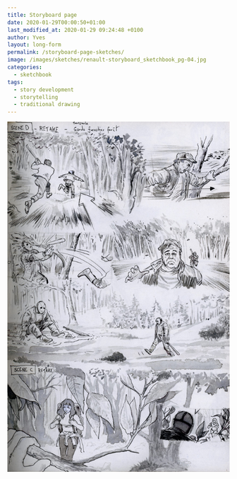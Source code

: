 ```yaml
---
title: Storyboard page
date: 2020-01-29T00:00:50+01:00
last_modified_at: 2020-01-29 09:24:48 +0100
author: Yves
layout: long-form
permalink: /storyboard-page-sketches/
image: /images/sketches/renault-storyboard_sketchbook_pg-04.jpg
categories:
  - sketchbook
tags:
  - story development
  - storytelling
  - traditional drawing
---
```


![Storyboard page sketches](/images/sketches/renault-storyboard_sketchbook_pg-04.jpg)
